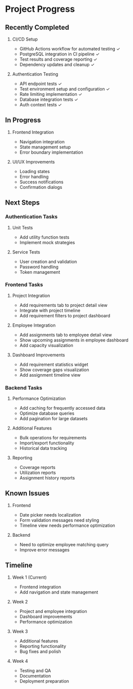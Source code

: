 # Project Progress

## Recently Completed
1. CI/CD Setup
   - GitHub Actions workflow for automated testing ✓
   - PostgreSQL integration in CI pipeline ✓
   - Test results and coverage reporting ✓
   - Dependency updates and cleanup ✓

2. Authentication Testing
   - API endpoint tests ✓
   - Test environment setup and configuration ✓
   - Rate limiting implementation ✓
   - Database integration tests ✓
   - Auth context tests ✓

## In Progress
1. Frontend Integration
   - Navigation integration
   - State management setup
   - Error boundary implementation

2. UI/UX Improvements
   - Loading states
   - Error handling
   - Success notifications
   - Confirmation dialogs

## Next Steps

### Authentication Tasks
1. Unit Tests
   - Add utility function tests
   - Implement mock strategies

2. Service Tests
   - User creation and validation
   - Password handling
   - Token management

### Frontend Tasks
1. Project Integration
   - Add requirements tab to project detail view
   - Integrate with project timeline
   - Add requirement filters to project dashboard

2. Employee Integration
   - Add assignments tab to employee detail view
   - Show upcoming assignments in employee dashboard
   - Add capacity visualization

3. Dashboard Improvements
   - Add requirement statistics widget
   - Show coverage gaps visualization
   - Add assignment timeline view

### Backend Tasks
1. Performance Optimization
   - Add caching for frequently accessed data
   - Optimize database queries
   - Add pagination for large datasets

2. Additional Features
   - Bulk operations for requirements
   - Import/export functionality
   - Historical data tracking

3. Reporting
   - Coverage reports
   - Utilization reports
   - Assignment history reports

## Known Issues
1. Frontend
   - Date picker needs localization
   - Form validation messages need styling
   - Timeline view needs performance optimization

2. Backend
   - Need to optimize employee matching query
   - Improve error messages

## Timeline
1. Week 1 (Current)
   - Frontend integration
   - Add navigation and state management

2. Week 2
   - Project and employee integration
   - Dashboard improvements
   - Performance optimization

3. Week 3
   - Additional features
   - Reporting functionality
   - Bug fixes and polish

4. Week 4
   - Testing and QA
   - Documentation
   - Deployment preparation

